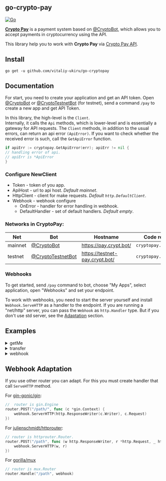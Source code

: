 ## go-crypto-pay
[![Go](https://github.com/vitaliy-ukiru/go-crypto-pay/actions/workflows/go.yml/badge.svg)](https://github.com/vitaliy-ukiru/go-crypto-pay/actions/workflows/go.yml)

**[Crypto Pay](http://t.me/CryptoBot/?start=pay)** is a payment system based
on [@CryptoBot](http://t.me/CryptoBot), which allows you to accept payments in cryptocurrency using the
API.

This library help you to work with **Crypto Pay**
via [Crypto Pay API](https://telegra.ph/Crypto-Pay-API-11-25).

## Install

```shell
go get -u github.com/vitaliy-ukiru/go-cryptopay
```

## Documentation

For start, you need to create your application and get an API token.
Open [@CryptoBot](http://t.me/CryptoBot?start=pay)
or [@CryptoTestnetBot](http://t.me/CryptoTestnetBot?start=pay) (for testnet), send a command `/pay` to
create a new app and get API Token.

In this library, the high-level is the `Client`.  
Internally, it calls the `Api` methods, which is lower-level and is essentially a gateway for API
requests. The `Client` methods, in addition to the usual errors, can return an api error `(ApiError)`. If
you want to check whether the received error is such, call the `GetApiError` function.

```go
if apiErr := cryptopay.GetApiError(err); apiErr != nil {
// handling error of api. 
// apiErr is *ApiError
}
```

### Configure NewClient

- Token - token of you app.
- ApiHost - url to api host. _Default mainnet_.
- HttpClient - client for make requests. _Default `http.DefaultClient`_.
- Webhook - webhook configure
    - OnError - handler for error handling in webhook.
    - DefaultHandler - set of default handlers. _Default empty_.

### Networks in CryptoPay:

| Net     | Bot                                                          | Hostname                       | Code reference          |
|---------|--------------------------------------------------------------|--------------------------------|-------------------------|
| mainnet | [@CryptoBot](https://t.me/CryptoBot?start=pay)               | https://pay.crypt.bot/         | `cryptopay.MainNetHost` |
| testnet | [@CryptoTestnetBot](https://t.me/CryptoTestnetBot?start=pay) | https://testnet-pay.crypt.bot/ | `cryptopay.TestNetHost` |

### Webhooks

To get started, send `/pay` command to bot, choose "My Apps", select application, open "Webhooks" and set
your endpoint.

To work with webhooks, you need to start the server yourself and install `Webhook.ServeHTTP` as a handler
to the endpoint. If you are running a "net/http" server, you can pass the `Webhook` as `http.Handler`
type. But if you don't use std server, see the [Adaptation](#Webhook-Adaptation) section.

## Examples

<details>
<summary>getMe</summary>

```go
package main

import (
  "fmt"

  "github.com/vitaliy-ukiru/go-cryptopay"
)

func main() {
  client := cryptopay.NewClient(cryptopay.ClientSettings{
    Token:   "your_token_here",
    ApiHost: cryptopay.TestNetHost,
  })
  app, err := client.GetMe()
  if err != nil {
    panic(err)
  }
  fmt.Printf(
    "app_id=%d; name=%q; payment_bot=%q",
    app.Id,
    app.Name,
    app.PaymentBotUsername,
  )

}
```

</details>

<details>
<summary>transfer</summary>


```go
package main

import (
	"fmt"
	"time"

	"github.com/vitaliy-ukiru/go-cryptopay"
)

func main() {
	client := cryptopay.NewClient(cryptopay.ClientSettings{
		Token: "your_token",
	})
	transfer, err := client.DoTransfer(-1, cryptopay.USDT, 100, "generate unique data", cryptopay.DoTransferOptions{
		Comment: "You winner!",
	})
	if err != nil {
		panic(err)
	}
	fmt.Printf("Transfer completed at %s", transfer.CompletedAt.Format(time.RFC850))
}
```

</details>

<details>
<summary>webhook</summary>

```go
package main

import (
	"fmt"
	"net/http"
	"time"

	"github.com/vitaliy-ukiru/go-cryptopay"
)

func main() {
	client := cryptopay.NewClient(cryptopay.ClientSettings{
		Token: "your_token", // token required for webhooks, because using for verification updates
		Webhook: cryptopay.WebhookSettings{
			OnError: func(_ *http.Request, err error) {
				panic(err)
			},
		},
	})
	client.OnInvoicePaid(func(update *cryptopay.WebhookUpdate) {
		invoice := update.Payload
		fmt.Printf(
			"Invoice № %d for %s %s was paid on %s",
			invoice.Id,
			invoice.Amount,
			invoice.Asset,
			invoice.PaidAt.Format(time.RFC850))
	})
}
```

</details>

## Webhook Adaptation

If you use other router you can adapt. For this you must create handler that call `ServeHTTP` method.

For [gin-gonic/gin](https://github.com/gin-gonic/gin):

```go
//  router is gin.Engine
router.POST("/path/", func (c *gin.Context) {
    webhook.ServerHTTP(http.ResponseWriter(c.Writer), c.Request)
})
```

For [julienschmidt/httprouter](https://github.com/julienschmidt/httprouter):

```go
// router is httprouter.Router.
router.POST("/path", func (w http.ResponseWriter, r *http.Request, _ httprouter.Params) {
    webhook.ServerHTTP(w, r)
})
```

For [gorilla/mux](https://github.com/gorilla/mux)

```go
// router is mux.Router
router.Handle("/path", webhook)
```
